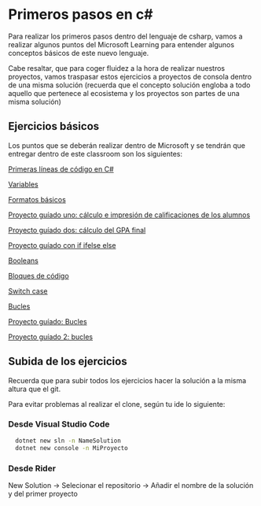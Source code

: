 
# Primeros pasos en c#

Para realizar los primeros pasos dentro del lenguaje de csharp, vamos a realizar algunos puntos del Microsoft Learning para entender algunos conceptos básicos de este nuevo lenguaje.

Cabe resaltar, que para coger fluidez a la hora de realizar nuestros proyectos, vamos traspasar estos ejercicios a proyectos de consola dentro de una misma solución (recuerda que el concepto solución engloba a todo aquello que pertenece al ecosistema y los proyectos son partes de una misma solución)

## Ejercicios básicos

Los puntos que se deberán realizar dentro de Microsoft y se tendrán que entregar dentro de este classroom son los siguientes:





[Primeras líneas de código en C#](https://learn.microsoft.com/es-es/training/modules/csharp-write-first/)

[Variables](https://learn.microsoft.com/es-es/training/modules/csharp-literals-variables/)

[Formatos básicos](https://learn.microsoft.com/es-es/training/modules/csharp-basic-formatting/)

[Proyecto guíado uno: cálculo e impresión de calificaciones de los alumnos](https://learn.microsoft.com/es-es/training/modules/guided-project-calculate-print-student-grades/)

[Proyecto guíado dos: cálculo del GPA final](https://learn.microsoft.com/es-es/training/modules/guided-project-calculate-final-gpa/)


[Proyecto guíado con if ifelse else](https://learn.microsoft.com/es-es/training/modules/guided-project-arrays-iteration-selection/)

[Booleans](https://learn.microsoft.com/es-es/training/modules/csharp-evaluate-boolean-expressions/)

[Bloques de código](https://learn.microsoft.com/es-es/training/modules/csharp-code-blocks/)

[Switch case](https://learn.microsoft.com/es-es/training/modules/csharp-switch-case/)

[Bucles](https://learn.microsoft.com/es-es/training/modules/csharp-do-while/)

[Proyecto guíado: Bucles](https://learn.microsoft.com/es-es/training/modules/guided-project-develop-conditional-branching-looping/)

[Proyecto guíado 2: bucles](https://learn.microsoft.com/es-es/training/modules/challenge-project-develop-branching-looping-structures-c-sharp/)



## Subida de los ejercicios

Recuerda que para subir todos los ejercicios hacer la solución a la misma altura que el git.

Para evitar problemas al realizar el clone, según tu ide lo siguiente:
### Desde Visual Studio Code

```bash
  dotnet new sln -n NameSolution
  dotnet new console -n MiProyecto
```

### Desde Rider

New Solution -> Selecionar el repositorio -> Añadir el nombre de la solución y del primer proyecto
    
